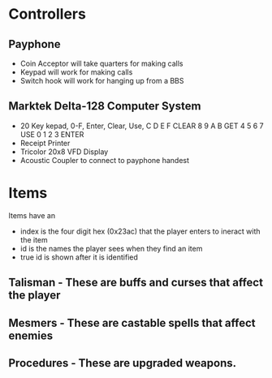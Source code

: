 # Controllers
## Payphone
- Coin Acceptor will take quarters for making calls
- Keypad will work for making calls
- Switch hook will work for hanging up from a BBS

## Marktek Delta-128 Computer System
- 20 Key kepad, 0-F, Enter, Clear, Use,
     C  D  E  F  CLEAR
     8  9  A  B  GET
     4  5  6  7  USE
     0  1  2  3  ENTER 
- Receipt Printer
- Tricolor 20x8 VFD Display
- Acoustic Coupler to connect to payphone handest



# Items
Items have an 
- index is the four digit hex (0x23ac) that the player enters to ineract with the item
- id is the names the player sees when they find an item
- true id is shown after it is identified

## Talisman - These are buffs and curses that affect the player
## Mesmers - These are castable spells that affect enemies
## Procedures - These are upgraded weapons.
